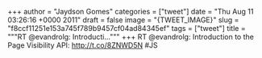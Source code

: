 
+++
author = "Jaydson Gomes"
categories = ["tweet"]
date = "Thu Aug 11 03:26:16 +0000 2011"
draft = false
image = "{TWEET_IMAGE}"
slug = "f8ccf11251e153a745f789b9457cf04ad84345ef"
tags = ["tweet"]
title = """RT @evandrolg: Introducti..."""
+++
RT @evandrolg: Introduction to the Page Visibility API: http://t.co/8ZNWD5N #JS
